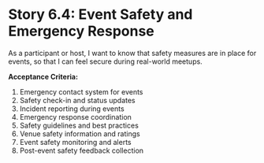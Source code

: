 # Story 6.4: Event Safety and Emergency Response

As a participant or host,
I want to know that safety measures are in place for events,
so that I can feel secure during real-world meetups.

**Acceptance Criteria:**

1. Emergency contact system for events
2. Safety check-in and status updates
3. Incident reporting during events
4. Emergency response coordination
5. Safety guidelines and best practices
6. Venue safety information and ratings
7. Event safety monitoring and alerts
8. Post-event safety feedback collection
